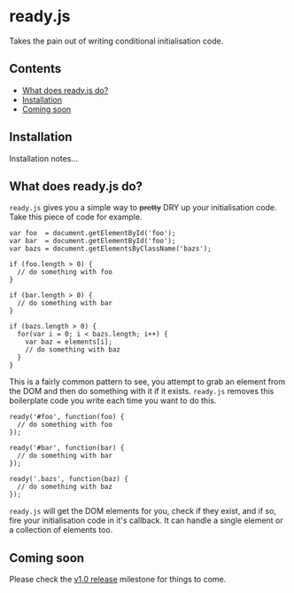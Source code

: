 # ready.js
Takes the pain out of writing conditional initialisation code.

## Contents
* [What does ready.js do?](#what-does-readyjs-do)
* [Installation](#installation)
* [Coming soon](#coming-soon)

## Installation

Installation notes...

## What does ready.js do?

`ready.js` gives you a simple way to ~~pretty~~ DRY up your initialisation code. Take this piece of code for example.

```
var foo  = document.getElementById('foo');
var bar  = document.getElementById('foo');
var bazs = document.getElementsByClassName('bazs');

if (foo.length > 0) {
  // do something with foo
}

if (bar.length > 0) {
  // do something with bar
}

if (bazs.length > 0) {
  for(var i = 0; i < bazs.length; i++) {
    var baz = elements[i];
    // do something with baz
  }
}
```

This is a fairly common pattern to see, you attempt to grab an element from the DOM and then do something with it if it exists. `ready.js` removes this boilerplate code you write each time you want to do this.

```
ready('#foo', function(foo) {
  // do something with foo
});

ready('#bar', function(bar) {
  // do something with bar
});

ready('.bazs', function(baz) {
  // do something with baz
});
```

`ready.js` will get the DOM elements for you, check if they exist, and if so, fire your initialisation code in it's callback. It can handle a single element or a collection of elements too.

## Coming soon

Please check the [v1.0 release](https://github.com/nouveller/ready.js/milestones/v1.0%20release) milestone for things to come.
